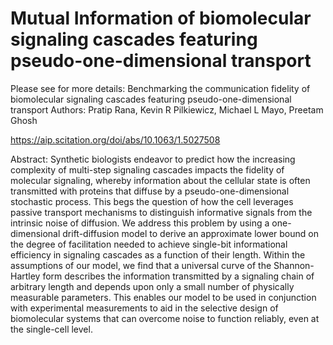 # Mutual Information of biomolecular signaling cascades featuring pseudo-one-dimensional transport

Please see for more details:
Benchmarking the communication fidelity of biomolecular signaling cascades featuring pseudo-one-dimensional transport
Authors: Pratip Rana, Kevin R Pilkiewicz, Michael L Mayo, Preetam Ghosh

https://aip.scitation.org/doi/abs/10.1063/1.5027508

Abstract:
Synthetic biologists endeavor to predict how the increasing complexity of multi-step signaling cascades impacts the fidelity of molecular signaling, whereby information about the cellular state is often transmitted with proteins that diffuse by a pseudo-one-dimensional stochastic process. This begs the question of how the cell leverages passive transport mechanisms to distinguish informative signals from the intrinsic noise of diffusion. We address this problem by using a one-dimensional drift-diffusion model to derive an approximate lower bound on the degree of facilitation needed to achieve single-bit informational efficiency in signaling cascades as a function of their length. Within the assumptions of our model, we find that a universal curve of the Shannon-Hartley form describes the information transmitted by a signaling chain of arbitrary length and depends upon only a small number of physically measurable parameters. This enables our model to be used in conjunction with experimental measurements to aid in the selective design of biomolecular systems that can overcome noise to function reliably, even at the single-cell level.
